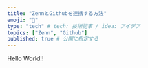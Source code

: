 ```yaml
---
title: "ZennとGithubを連携する方法"
emoji: "👻"
type: "tech" # tech: 技術記事 / idea: アイデア
topics: ["Zenn", "Github"]
published: true # 公開に指定する
---
```

Hello World!!